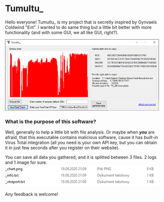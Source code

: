 # Tumultu_ 

Hello everyone! 
Tumutlu_ is my project that is secretly inspired by Gynvaels Coldwind "Ent". I wanted to do same thing but a little bit better with more functionality (and with some GUI, we all like GUI, right?).

![app_workspace](/Screenshots/working_space.png)

### What is the purpose of this software?
Well, generally to help a little bit with file analysis. Or maybe when **_you_** are afraid, that this executable contains malicious software, cause it has *built-in* Virus Total integration (all you need is your own API key, but you can obtain it in just few seconds after you register on their website).

You can save all data you gathered, and it is splitted between 3 files. 2 logs and 1 image for sure.
![how saved data look like](/Screenshots/saves.png)

Any feedback is welcome!

